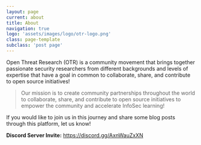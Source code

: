 ```yaml
---
layout: page
current: about
title: About
navigation: true
logo: 'assets/images/logo/otr-logo.png'
class: page-template
subclass: 'post page'
---
```


Open Threat Research (OTR) is a community movement that brings together passionate security researchers from different backgrounds and levels of expertise that have a goal in common to collaborate, share, and contribute to open source initiatives!

> Our mission is to create community partnerships throughout the world to collaborate, share, and contribute to open source initiatives to empower the community and accelerate InfoSec learning!

If you would like to join us in this journey and share some blog posts through this platform, let us know!

**Discord Server Invite:** https://discord.gg/AxnWauZxXN
